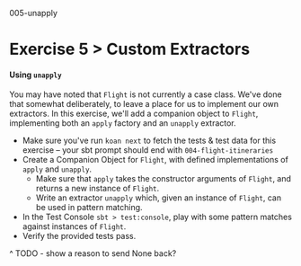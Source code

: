 005-unapply

# Exercise 5 > Custom Extractors
#### Using `unapply`

You may have noted that `Flight` is not currently a case class. We've done that somewhat deliberately, to leave a place for us to implement our own extractors. In this exercise, we'll add a companion object to `Flight`, implementing both an `apply` factory and an `unapply` extractor.
- Make sure you've run `koan next` to fetch the tests & test data for this exercise – your sbt prompt should end with `004-flight-itineraries`
- Create a Companion Object for `Flight`, with defined implementations of `apply` and `unapply`.
    - Make sure that `apply` takes the constructor arguments of `Flight`, and returns a new instance of `Flight`.
    - Write an extractor `unapply` which, given an instance of `Flight`, can be used in pattern matching.
- In the Test Console `sbt > test:console`, play with some pattern matches against instances of `Flight`.
- Verify the provided tests pass.

^ TODO - show a reason to send None back?





